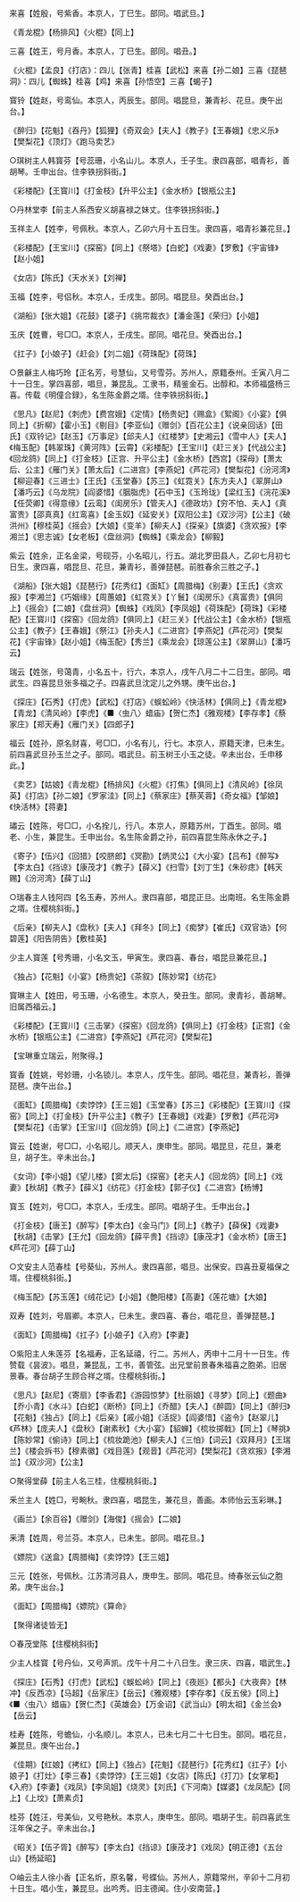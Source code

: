 <!-- { "loadSidebar": true } -->
来喜【姓殷，号紫香。本京人，丁巳生。部同。唱武旦。】

《青龙棍》【杨排风】《火棍》【同上】

三喜【姓王，号月香。本京人，丁巳生。部同。唱丑。】

《火棍》【孟良】《打店》：四儿【张青】桂喜【武松】来喜【孙二娘】三喜《琵琶洞》：四儿【蜘蛛】桂喜【鸡】来喜【孙悟空】三喜【蝎子】

寳铃【姓赵，号鸾仙。本京人，丙辰生。部同。唱昆旦，兼青衫、花旦。庚午出台。】

《醉归》【花魁】《吞丹》【狐狸】《奇双会》【夫人】《教子》【王春娥】《忠义乐》【樊梨花】《顶灯》《跑马卖艺》

○琪树主人韩寳芬【号蕊珊，小名山儿。本京人，壬子生。隶四喜部，唱青衫，善胡琴。壬申出台。住李铁拐斜街。】

《彩楼配》【王寳川】《打金枝》【升平公主】《金水桥》【银瓶公主】

○丹林堂李【前主人系西安义胡喜禄之妹丈。住李铁拐斜街。】

玉祥主人【姓李，号佩秋。本京人，乙卯六月十五日生。隶四喜，唱青衫兼花旦。】

《彩楼配》【王宝川】《探窑》【同上】《祭塔》【白蛇】《戏妻》【罗敷】《宇宙锋》【赵小姐】

《女店》【陈氏】《天水关》【刘禅】

玉福【姓李，号侣秋。本京人，壬戌生。部同。唱昆旦。癸酉出台。】

《湖船》【张大姐】《花鼓》【婆子】《挑帘裁衣》【潘金莲】《荣归》【小姐】

玉庆【姓曹，号□□。本京人，壬戌生。部同。唱花旦。癸酉出台。】

《扛子》【小娘子】《赶会》【刘二姐】《荷珠配》【荷珠】

○景龢主人梅巧玲【正名芳，号慧仙，又号雪芬。苏州人，原籍泰州。壬寅八月二十一日生。掌四喜部，唱旦，兼昆乱。工隶书，精鉴金石。出醇和。本师福盛杨三喜。传载《明僮合録》，名生陈金爵之壻。住李铁拐斜街。】

《思凡》【赵尼】《刺虎》【费宫娥】《定情》【杨贵妃】《赐盒》《絮阁》《小宴》【俱同上】《折柳》【霍小玉】《剔目》【李亚仙】《赠剑》【百花公主】《说亲回话》【田氏】《双铃记》【赵玉】《万事足》【邱夫人】《红楼梦》【史湘云】《雪中人》【夫人】《梅玉配》【韩翠珠】《黄河阵》【云霄】《彩楼配》【王宝川】《赶三关》【代战公主】《回龙鸽》【同上】《打金枝》【正宫、升平公主】《金水桥》【西宫】《探母》【萧太后、公主】《雁门关》【萧太后】《二进宫》【李燕妃】《芦花河》【樊梨花】《汾河湾》【柳迎春】《三进士》【王氏】《玉堂春》【苏三】《虹霓关》【东方夫人】《翠屏山》【潘巧云】《乌龙院》【阎婆惜】《胭脂虎》【石中玉】《玉玲珑》【梁红玉】《浣花溪》【任荧卿】《得意缘》【云鸾】《闺房乐》【管夫人】《德政坊》【穷不怕、夫人】《真富贵》【邵真真】《红鸾喜》【金玉奴】《延安关》【双阳公主】《双沙河》【公主】《破洪州》【穆桂英】《摇会》【大娘】《变羊》【柳夫人】《探亲》【旗婆】《贪欢报》【李湘兰】《思志诚》【女老板】《盘丝洞》【蜘蛛】《乘龙会》【柳毅】

紫云【姓余，正名金梁，号砚芬，小名昭儿，行五。湖北罗田县人，乙卯七月初七日生。隶四喜，唱昆旦、花旦，兼青衫，善弹琵琶。前胜春余三胜之子。】

《湖船》【张大姐】《琵琶行》【花秀红】《面缸》【周腊梅】《别妻》【王氏】《贪欢报》【李湘兰】《巧姻缘》【周蕙娘】《虹霓关》【丫鬟】《闺房乐》《真富贵》【俱同上】《摇会》【二娘】《盘丝洞》【蜘蛛】《戏凤》【李凤姐】《荷珠配》【荷珠】《彩楼配》【王寳川】《探窑》《回龙鸽》【俱同上】《赶三关》【代战公主】《金水桥》【银瓶公主】《教子》【王春娥】《祭江》【孙夫人】《二进宫》【李燕妃】《芦花河》【樊梨花】《宇宙锋》【赵小姐】《梅玉配》【秀兰】《乘龙会》【琼莲公主】《翠屏山》【潘巧云】

瑞云【姓张，号蔼青，小名五十，行六，本京人，戌午八月二十二日生。部同。唱武生。四喜昆旦张多福之子。四喜武旦沈定儿之外甥。庚午出台。】

《探庄》【石秀】《打虎》【武松】《打店》《蜈蚣岭》《快活林》【俱同上】《青龙棍》【青龙】《清风岭》【李虎】《■〈虫八〉蜡庙》【贺仁杰】《雅观楼》【李存孝】《蔡家庄》【郑天寿】《雁门关》【四郎子】

福云【姓孙，原名财喜，号□□，小名有儿，行七。本京人，原籍天津，巳未生。前四喜武旦孙玉兰之子。部同。唱武旦。前玉树王小玉之徒。辛未出台，壬申移此。】

《卖艺》【姑娘】《青龙棍》【杨排风】《火棍》《打焦》【俱同上】《清风岭》【徐凤英】《打店》【孙二娘】《罗家洼》【同上】《蔡家庄》【蔡芙蓉】《奇女福》【邹娘】《快活林》【蒋妻】

璛云【姓陈，号□□，小名拴儿，行八。本京人，原籍苏州，丁酉生。部同。唱老、小生，兼昆生。壬申出台。名生陈金爵之孙，前四喜昆生陈永休之子。】

《寄子》【伍兴】《回猎》【咬脐郎】《冥勘》【炳灵公】《大小宴》【吕布】《醉写》【李太白】《挡谅》【康茂才】《教子》【薛义】《扫雪》【刘丁生】《朱砂痣》【韩天赐】《汾河湾》【薛丁山】

○瑞春主人钱阿四【名玉寿，苏州人。隶四喜部，唱昆正旦。出南班。名生陈金爵之壻。住樱桃斜街。】

《后亲》【柳夫人】《盘秋》【夫人】《拜冬》【同上】《痴梦》【崔氏】《双官诰》【何碧莲】《阳告阴告》【敷桂英】

少主人寳莲【号秀珊，小名文玉，甲寅生。隶四喜、春台，唱昆旦兼花旦。】

《独占》【花魁】《小宴》【杨贵妃】《茶叙》【陈妙常】《纺花》

寳琳主人【姓田，号玉珊，小名德生。本京人，癸丑生。部同。隶青衫，善胡琴。旧属西福云。】

《彩楼配》【王寳川】《三击掌》《探窑》《回龙鸽》【俱同上】《打金枝》【正宫】《金水桥》【银瓶公主】《二进宫》【李燕妃】《芦花河》【樊梨花】

【宝琳重立瑞云，附聚得。】

寳香【姓姚，号妙珊，小名锁儿。本京人，戊午生。部同。唱花旦，兼青衫，善弹琵琶。庚午出台。】

《面缸》【周腊梅】《卖饽饽》【王三姐】《玉堂春》【苏三】《彩楼配》【王寳川】《探窑》【同上】《打金枝》【升平公主】《教子》【王春娥】《戏妻》【罗敷】《芦花河》【樊梨花】《击掌》【王宝川】《回龙鸽》【同上】《二进宫》【李燕妃】

寳云【姓谢，号□□，小名昭儿。顺天人，庚申生。部同。唱昆旦，花旦，兼老旦，胡子生。辛未出台。】

《女词》【李小姐】《望儿楼》【窦太后】《探窑》【老夫人】《回龙鸽》【同上】《戏妻》【秋胡】《教子》【薛义】《纺花》《打金枝》【郭子仪】《二进宫》【杨博】

寳玉【姓刘，号□□，本京人，壬戌生。部同。唱胡子生。壬申出台。】

《打金枝》【唐王】《醉写》【李太白】《金马门》【同上】《教子》【薛保】《戏妻》【秋胡】《击掌》【王允】《回龙鸽》【薛平贵】《挡谅》【康茂才】《金水桥》【唐王】《芦花河》【薛丁山】

○文安主人范春桂【号葵仙，苏州人。隶四喜部，唱旦。出保安。四喜丑夏福保之壻。住樱桃斜街。】

《梅玉配》【苏玉莲】《绒花记》【小姐】《艶阳楼》【高妻】《莲花塘》【大娘】

双寿【姓刘，号眉卿。本京人，巳未生。隶四喜、春台，唱花旦，善弹琵琶。】

《面缸》【周腊梅】《扛子》【小娘子】《入府》【李妻】

○紫阳主人朱莲芬【名福寿，正名延禧，行二。苏州人，丙申十二月十一日生。传赞载《昙波》。唱旦，兼昆乱，工书，善管弦。出兄堂前景春朱福喜之胞弟。旧居景春。春台胡子生顾合祥之壻。住樱桃斜街。】

《思凡》【赵尼】《寄扇》【李香君】《游园惊梦》【杜丽娘】《寻梦》【同上】《题曲》【乔小青】《水斗》【白蛇】《断桥》【同上】《乔醋》【夫人】《醉圆》【同上】《醉归》【花魁】《独占》【同上】《后亲》【戚小姐】《活捉》【阎婆惜】《盗令》【赵翠儿】《芦林》【庞夫人】《盘秋》【谢素秋】《大小宴》【貂蝉】《梳妆掷戟》【同上】《琴挑》【陈妙常】《偷诗》【同上】《梳妆跪池》【柳夫人】《三怕》【词云】《双拜月》【王瑞兰】《楼会拆书》【穆素徽】《戏目莲》【观音】《芦花河》【樊梨花】《贪欢报》【李湘兰】《双沙河》【公主】

○聚得堂薛【前主人名三桂，住樱桃斜街。】

釆兰主人【姓□，号畹秋。隶四喜，唱昆生，兼花旦，善画。本师怡云玉彩琳。】

《画兰》【余百谷】《赠剑》【海俊】《摇会》【二娘】

釆清【姓周，号兰芬。本京人，已未生。部同。唱花旦。】

《嫖院》《送盒》【周腊梅】《卖饽饽》【王三姐】

三元【姓张，号佩秋。江苏清河县人，庚申生。部同。唱花旦。绮春张云仙之胞弟。庚午出台。】

《面缸》【周腊梅】《嫖院》《算命》

【聚得诸徒皆无】

○春茂堂陈【住樱桃斜街】

少主人桂寳【号丹仙，又号声凯。戊午十月二十八日生。隶三庆、四喜，唱武生。】

《探庄》【石秀】《打虎》【武松】《蜈蚣岭》【同上】《夜廵》【都头】《大夜奔》【林冲】《反西凉》【马超】《岳家庄》【岳云】《雅观楼》【李存孝】《反五侯》【同上】《■〈虫八〉蜡庙》【贺仁杰】《英雄会》【万金诏】《武当山》【明太祖】《金兰会》【岳云】

桂寿【姓陈，号蟾仙，小名顺儿。本京人，已未七月二十七日生。部同。唱花旦，兼昆旦。庚午出台。】

《佳期》【红娘】《拷红》【同上】《独占》【花魁】《琵琶行》【花秀红】《扛子》【小娘子】《打灶》【李三春】《卖饽饽》【王三姐】《女店》【陈氏】《打刀》【女掌柜】《入府》【李妻】《戏凤》【李凤姐】《烧灵》【刘氏】《下河南》【媒婆】《龙凤配》【同上】《上坟》【萧素贞】

桂芬【姓汪，号美仙，又号艳秋。本京人，庚申生。部同。唱胡子生。前四喜武生汪年保之子。辛未出台。】

《昭关》【伍子胥】《醉写》【李太白】《挡谅》【康茂才】《戏凤》【明正德】《五台山》【杨延昭】

○岫云主人徐小香【正名炘，原名馨，号蝶仙。苏州人，原籍常州，辛卯十二月初十日生。唱小生，兼昆旦。出吟秀。旧主德闻。住小安南营。】

